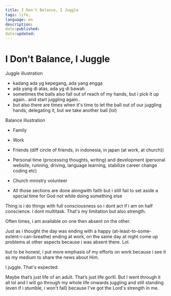 ```yaml
---
title: I Don't Balance, I Juggle
tags: life,
language: en
description:
date:published:
date:updated:
---
```


# I Don't Balance, I Juggle

Juggle illustration
- kadang ada yg kepegang, ada yang engga
- ada yang di atas, ada yg di bawah
- sometimes the balls also fall out of reach of my hands, but i pick it up again.. and start juggling again..
- but also there are times when it's time to let the ball out of our juggling hands, delegating it, but we take another ball (lol)

Balance illustration

- Family
- Work
- Friends (diff circle of friends, in indonesia, in japan (at work, at church))
- Personal time (processing thoughts, writing) and development (personal website, running, driving, language learning, stabilize career change coding etc)
- Church ministry volunteer

- All those sections are done alongwith faith but i still fail to set aside a special time for God not while doing something else

Thing is i do things with full consciousness so i dont act if i am on half conscience. i dont multitask. That's my limitation but also strength.

Often times, i am available on one then absent on the other.

Just as i thought the day was ending with a happy (at-least-to-some-extent-i-can-breathe) ending at work, on the same day at night come up problems at other aspects because i was absent there.
Lol.

but to be honest, i put more emphasis of my efforts on work because i see it as my medium to share the news about Him.

I juggle.
That's expected.

Maybe that’s just life of an adult. That’s just life gorlll.
But I went through it all lol and I will go through my whole life onwards juggling and still standing (even if i stumble, i won't fall) because I've got the Lord's strength in me.
